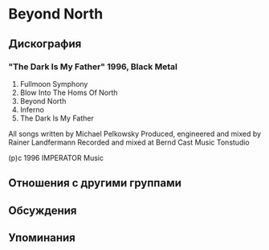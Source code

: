 # Beyond North



## Дискография

### "The Dark Is My Father" 1996, Black Metal

1. Fullmoon Symphony
2. Blow Into The Homs Of North
3. Beyond North
4. Inferno
5. The Dark Is My Father

All songs written by Michael
Pelkowsky
Produced, engineered and mixed by
Rainer Landfermann
Recorded and mixed at Bernd Cast
Music Tonstudio

(p)c 1996 IMPERATOR Music


## Отношения с другими группами


## Обсуждения


## Упоминания


